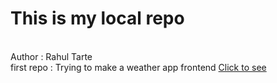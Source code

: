 # This is my local repo
<br>
Author : Rahul Tarte
<br>
first repo : Trying to make a weather app frontend
<a href=" https://raowl2002.github.io/WeatherApp-frontend/" target="_blank"> Click to see</a>

